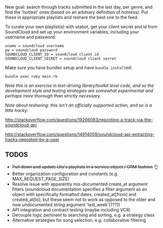 New goal: search through tracks submitted in the last day, per genre, and find the 'hottest' ones (based on an arbitrary definition of hotness).  Put these in appropriate playlists and reshare the best one to the feed.

To curate your own playlist(s) with utabot, get your client secret and id from SoundCloud and set up your environment variables, including your username and password:

```
uname = soundcloud username
pw = soundcloud password
SOUNDCLOUD_CLIENT_ID = soundcloud client id
SOUNDCLOUD_CLIENT_SECRET = soundcloud client secret
```

Make sure you have bundler setup and have `bundle install`ed:

`bundle exec ruby main.rb`

*Note this is an exercise in test-driving library/toolkit level code, and so the development style and testing strategies are somewhat experimental and perhaps more thorough than strictly necessary.*

*Note about resharing: this isn't an officially supported action, and so is a little hacky:*

http://stackoverflow.com/questions/19266083/reposting-a-track-via-the-soundcloud-api

http://stackoverflow.com/questions/14914059/soundcloud-api-extracting-tracks-reposted-by-a-user

## TODOS
- ~~Pull down and update Uta's playlists in a service object / ORM fashion~~ :ok_hand:
- Better organization configuration and constants (e.g. MAX_REQUEST_PAGE_SIZE)
- Resolve issue with apparently mis-documented create_at argument filters (soundcloud documentation specifies a filter argument as an object with specifically formatted dates, created_at[from] and created_at[to], but these seem not to work as opposed to the older and now undocumented string argument 'last_week'[???])
- API integration and contract testing (maybe including VCR)
- Decouple logic pertinent to searching and sorting, e.g. a strategy class
- Alternative strategies for song selection, e.g. collaborative filtering

